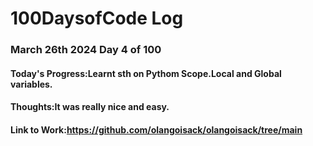 # 100DaysofCode Log

### March 26th 2024 Day 4 of 100
#### Today's Progress:Learnt sth on Pythom Scope.Local and Global variables.
#### Thoughts:It was really nice and easy.
#### Link to Work:https://github.com/olangoisack/olangoisack/tree/main

